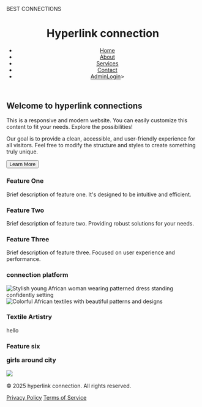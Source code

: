 BEST CONNECTIONS
 <html lang="en">
  <head>
    <meta charset="UTF-8">
    <meta name="viewport" content="width=device-width, initial-scale=1.0">
    <title>HYPERLINK CONNECTION</title>
    <!-- Tailwind CSS CDN for easy styling -->
    <script src="https://cdn.tailwindcss.com"></script>
    <!-- Google Fonts - Inter for a clean look -->
    <link href="https://fonts.googleapis.com/css2?family=Inter:wght@400;600;700&display=swap" rel="stylesheet">
    <style>
        /* Apply Inter font family globally */
        body {
            font-family: 'Inter', sans-serif;
        }
    </style>
</head>
<body class="bg-gray-100 text-white-800 flex flex-col min-h-screen">
    <!-- Header Section -->
    <header class="bg-blue-600 text-white p-4 shadow-md rounded-b-lg">
        <div class="container mx-auto flex justify-between items-center">
            <h1 class="text-3xl font-bold">Hyperlink connection</h1>
            <nav>
                <ul class="flex space-x-4">
                    <li><a href="#" class="hover:text-blue-200 transition duration-300">Home</a></li>
                    <li><a href="#" class="hover:text-blue-200 transition duration-300">About</a></li>
                    <li><a href="#" class="hover:text-blue-200 transition duration-300">Services</a></li>
                    <li><a href="#" class="hover:text-blue-200 transition duration-300">Contact</a></li>
                    <li><a href="admin-login.html" class="hover:text-blue-200 transition duration-300 font-bold">AdminLogin</a>></li>
                </ul>
            </nav>
        </div>
    </header>
    <!-- Main Content Area -->
    <main class="flex-grow container mx-auto p-4 py-8">
        <section class="bg-black p-6 rounded-lg shadow-lg mb-8">
            <h2 class="text-2xl font-semibold text-blue-700 mb-4">Welcome to hyperlink connections</h2>
            <p class="text-white -700 leading-relaxed">
                This is a responsive and modern website.
                You can easily customize this content to fit your needs. Explore the possibilities!
            </p>
            <p class="mt-4 text-white -600">
                Our goal is to provide a clean, accessible, and user-friendly experience for all visitors.
                Feel free to modify the structure and styles to create something truly unique.
            </p>
            <button class="mt-6 bg-blue-500 hover:bg-blue-700 text-white font-bold py-2 px-4 rounded-lg shadow-md transition duration-300">
                Learn More
            </button>
        </section>
        <section class="grid grid-cols-1 md:grid-cols-2 lg:grid-cols-3 gap-6">
            <!-- Feature Card 1 -->
            <div class="bg-black p-6 rounded-lg shadow-lg">
                <h3 class="text-xl font-semibold text-blue-600 mb-3">Feature One</h3>
                <p class="text-white -700">
                    Brief description of feature one. It's designed to be intuitive and efficient.
                </p>
            </div>
            <!-- Feature Card 2 -->
            <div class="bg-black p-6 rounded-lg shadow-lg">
                <h3 class="text-xl font-semibold text-blue-600 mb-3">Feature Two</h3>
                <p class="text-white -700">
                    Brief description of feature two. Providing robust solutions for your needs.
                </p>
            </div>
            <!-- Feature Card 3 -->
            <div class="bg-black p-6 rounded-lg shadow-lg">
                <h3 class="text-xl font-semibold text-blue-600 mb-3">Feature Three</h3>
                <p class="text-white -700">
                    Brief description of feature three. Focused on user experience and performance.
                </p>
           </div>
           <!-- Feature Card 4 -->
            <div class="bg-black p-6 rounded-lg shadow-lg">      
                <h3 class="text-xl font-semibold text-blue-600 mb-3">connection platform</h3> 
                <p class="text-white -700">
               </p>
           <div class="image-container">
              <img
                src="https://images.unsplash.com/photo-1556905055-8f358a7a47b2?ixlib=rb- 4.0.3&ixid=MnwxMjA3fDB8MHxwaG90by1wYWdlfHx8fGVufDB8fHx8&auto=format&fit=crop&w=800&q=100"
               alt="Stylish young African woman wearing patterned dress standing confidently setting"/>                                
          </div>            
         <!-- Feature Card 5 -->
           <div class="bg-black p-6 rounded-lg shadow-lg">             
               <div class="image-container">              
                <img 
                     src="https://images.unsplash.com/photo-1503341504253-dff4815485f1?ixlib=rb-4.0.3&ixid=MnwxMjA3fDB8MHxwaG90by1wYWdlfHx8fGVufDB8fHx8&auto=format&fit=crop&w=687&q=80" 
                     alt="Colorful African textiles with beautiful patterns and designs">
               <h3 class="text-xl font-semibold text-blue-600 mb-3">Textile Artistry</h3>                                     
              <p class="text-white -700">
                hello
             </p>
        </div> 
            <!-- Feature Card 6 -->
           <div class="bg-black p- rounded-lg">
             <h3 class="text-xl font-semibold text-blue-600 mb-3">Feature six<h/3>
             <p class="text-white -700">
               girls around city 
             </p>
             <img
               src="https:/img/i/smiling.woman.png"
               href="mimo.app.org/img/png"/>
         </div>
       <!-- Footer Section -->
       <footer class="bg-gray-800 text-white p-4 mt-8 rounded-t-lg">
        <div class="container mx-auto text-center">
          <p>&copy; 2025 hyperlink connection. All rights reserved.</p>
         <div class="flex justify-center space-x-4 mt-2">
          <a href="#" class="hover:text-gray-400 transition duration-300">Privacy Policy</a>
         <a href="#" class="hover:text-gray-400 transition duration-300">Terms of Service</a>
       </div>
     </footer>
    </section>
   </main>  
 </body>
</html>
